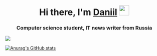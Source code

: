 <h1 align="center">Hi there, I'm <a href="https://daniilshat.ru/" target="_blank">Daniil</a> 
<img src="https://github.com/blackcater/blackcater/raw/main/images/Hi.gif" height="32"/></h1>
<h3 align="center">Computer science student, IT news writer from Russia</h3>

![](https://komarev.com/ghpvc/?username=Ruv1c0n)

[![Anurag's GitHub stats](https://github-readme-stats.vercel.app/api?username=Ruv1c0n)](https://github.com/anuraghazra/github-readme-stats)
